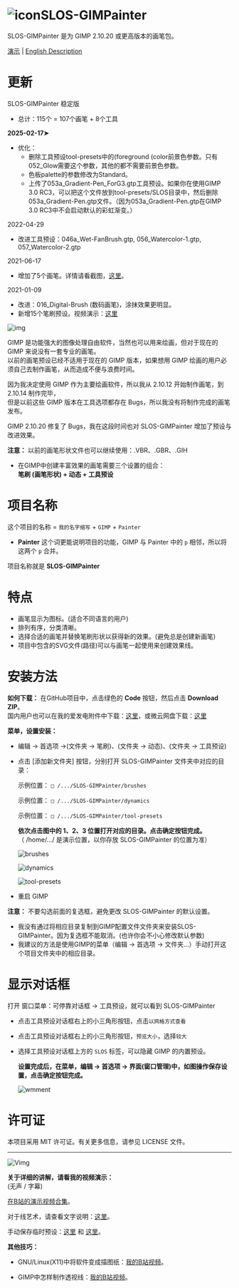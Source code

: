 # ![icon](https://raw.githubusercontent.com/SenlinOS/databox/master/SLOS-GIMPainter-icon.svg)SLOS-GIMPainter
SLOS-GIMPainter 是为 GIMP 2.10.20 或更高版本的画笔包。

[演示](https://space.bilibili.com/14824534/channel/seriesdetail?sid=1169812&ctype=0) | [English Description](https://github.com/SenlinOS/SLOS-GIMPainter)

# 更新
SLOS-GIMPainter 稳定版
- 总计：115个 = 107个画笔 + 8个工具

**2025-02-17➤‍‍**
- 优化：
    - 删除工具预设tool-presets中的(foreground (color前景色参数。只有052_Glow需要这个参数，其他的都不需要前景色参数。
    - 色板palette的参数修改为Standard。
    - 上传了053a_Gradient-Pen_ForG3.gtp工具预设。如果你在使用GIMP 3.0 RC3，可以把这个文件放到tool-presets/SLOS目录中，然后删除053a_Gradient-Pen.gtp文件。（因为053a_Gradient-Pen.gtp在GIMP 3.0 RC3中不会启动默认的彩虹渐变。）

2022-04-29
- 改进工具预设：046a_Wet-FanBrush.gtp, 056_Watercolor-1.gtp, 057_Watercolor-2.gtp

2021-06-17
- 增加了5个画笔。详情请看截图，[这里](https://github.com/SenlinOS/databox/blob/master/SLOS-GIMPainter_new-brushes-zh.jpg)。

2021-01-09
- 改进：016_Digital-Brush (数码画笔)，涂抹效果更明显。
- 新增15个笔刷预设。视频演示：[这里](https://www.bilibili.com/video/BV1g5411n7JU)

![img](https://raw.githubusercontent.com/SenlinOS/databox/master/SLOS-GIMPainter-By-SenlinOS.jpg)

GIMP 是功能强大的图像处理自由软件，当然也可以用来绘画，但对于现在的 GIMP 来说没有一套专业的画笔。
<br />以前的画笔预设已经不适用于现在的 GIMP 版本，如果想用 GIMP 绘画的用户必须自己去制作画笔，从而造成不便与浪费时间。

因为我决定使用 GIMP 作为主要绘画软件，所以我从 2.10.12 开始制作画笔，到 2.10.14 制作完毕，
<br />但是以前这些 GIMP 版本在工具选项都存在 Bugs，所以我没有将制作完成的画笔发布。

GIMP 2.10.20 修复了 Bugs，我在这段时间也对 SLOS-GIMPainter 增加了预设与改进效果。

**注意：** 以前的画笔形状文件也可以继续使用：.VBR、.GBR、.GIH

- 在GIMP中创建丰富效果的画笔需要三个设置的组合：
<br />**笔刷 (画笔形状) + 动态 + 工具预设**

# 项目名称
这个项目的名称 = `我的名字缩写` + `GIMP` + `Painter`

- **Painter** 这个词更能说明项目的功能，GIMP 与 Painter 中的 `p` 相邻，所以将这两个 `p` 合并。

项目名称就是 **SLOS-GIMPainter**

# 特点
- 画笔显示为图标。(适合不同语言的用户)
- 排列有序，分类清晰。
- 选择合适的画笔并替换笔刷形状以获得新的效果。(避免总是创建新画笔)
- 项目中包含的SVG文件(路径)可以与画笔一起使用来创建效果线。

# 安装方法

**如何下载：** 在GitHub项目中，点击绿色的 **Code** 按钮，然后点击 **Download ZIP**。
<br />国内用户也可以在我的爱发电附件中下载：[这里](https://afdian.net/p/e5596c4e894d11ecaed752540025c377)，或微云网盘下载：[这里](https://share.weiyun.com/IMP3xYlL)

**菜单，设置安装：**

- 编辑 -> 首选项 ->(文件夹 -> 笔刷)、(文件夹 -> 动态)、(文件夹 -> 工具预设)
- 点击 [添加新文件夹] 按钮，分别打开 SLOS-GIMPainter 文件夹中对应的目录：

    示例位置： `□ /.../SLOS-GIMPainter/brushes`

    示例位置： `□ /.../SLOS-GIMPainter/dynamics`

    示例位置： `□ /.../SLOS-GIMPainter/tool-presets`

    **依次点击图中的 1、2、3 位置打开对应的目录。点击确定按钮完成。**
    <br />（ /home/.../ 是演示位置，以你存放 SLOS-GIMPainter 的位置为准）

    ![brushes](https://raw.githubusercontent.com/SenlinOS/senlinos.github.io/master/img/1-brushes.jpg)

    ![dynamics](https://raw.githubusercontent.com/SenlinOS/senlinos.github.io/master/img/2-dynamics.jpg)

    ![tool-presets](https://raw.githubusercontent.com/SenlinOS/senlinos.github.io/master/img/3-tool-presets.jpg)

- 重启 GIMP

**注意：** 不要勾选前面的复选框，避免更改 SLOS-GIMPainter 的默认设置。

- 我没有通过将相应目录复制到GIMP配置文件文件夹来安装SLOS-GIMPainter。因为复选框不能取消。(也许你会不小心修改默认参数)
- 我建议的方法是使用GIMP的菜单（编辑 -> 首选项 -> 文件夹...）手动打开这个项目文件夹中的相应目录。

# 显示对话框
打开 窗口菜单：可停靠对话框 -> 工具预设，就可以看到 SLOS-GIMPainter

- 点击工具预设对话框右上的小三角形按钮，点击`以网格方式查看`
- 点击工具预设对话框右上的小三角形按钮，`预览大小`，选择`较大`
- 选择工具预设对话框上方的 `SLOS` 标签，可以隐藏 GIMP 的内置预设。

    **设置完成后，在菜单，编辑 -> 首选项 -> 界面(窗口管理)中，如图操作保存设置，点击确定按钮完成。**

    ![wmment](https://raw.githubusercontent.com/SenlinOS/senlinos.github.io/master/img/wmment.jpg)

# 许可证
本项目采用 MIT 许可证。有关更多信息，请参见 LICENSE 文件。

---

![Vimg](https://raw.githubusercontent.com/SenlinOS/databox/master/video-demo-img.jpg)

**关于详细的讲解，请看我的视频演示：**
<br />(无声 / 字幕)

[在B站的演示视频合集](https://space.bilibili.com/14824534/channel/seriesdetail?sid=1169812&ctype=0)。

对于线艺术，请查看文字说明：[这里](https://github.com/SenlinOS/databox/blob/master/For-Line-Art_SLOS-GIMPainter.md)。

手动保存临时预设：[这里](https://senlinos.github.io/post/manually-save-temporary-presets/) 和 [这里](https://t.bilibili.com/519640070146405433?tab=2)。

**其他技巧：**

- GNU/Linux(X11)中将软件变成描图纸：[我的B站视频](https://www.bilibili.com/video/BV18R4y1j7g6)。

- GIMP中怎样制作透视线：[我的B站视频](https://www.bilibili.com/video/BV1AS4y1V7AB)。
